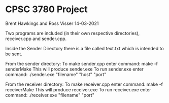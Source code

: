 # CPSC 3780 Project

Brent Hawkings and Ross Visser
14-03-2021

Two programs are included (in their own respective directories), receiver.cpp and sender.cpp.

Inside the Sender Directory there is a file called text.txt which is intended to be sent.

From the sender directory:
To make sender.cpp enter command: make -f senderMake 
This will produce sender.exe
To run sender.exe enter command: ./sender.exe "filename" "host" "port" 

From the receiver directory:
To make receiver.cpp enter command: make -f receiverMake 
This will produce receiver.exe
To run receiver.exe enter command: ./receiver.exe "filename" "port"
